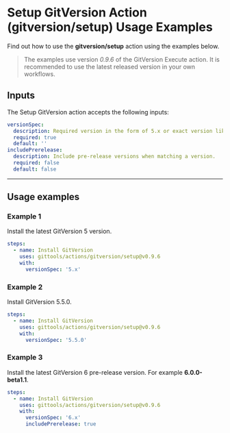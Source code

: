 # Setup GitVersion Action (gitversion/setup) Usage Examples

Find out how to use the **gitversion/setup** action using the examples below.

> The examples use version _0.9.6_ of the GitVersion Execute action.  It is recommended to use the latest released version in your own workflows.

## Inputs

The Setup GitVersion action accepts the following inputs:

```yaml
versionSpec:
  description: Required version in the form of 5.x or exact version like 5.0.0.
  required: true
  default: ''
includePrerelease:
  description: Include pre-release versions when matching a version.
  required: false
  default: false
```

---

## Usage examples

### Example 1

Install the latest GitVersion 5 version.

```yaml
steps:
  - name: Install GitVersion
    uses: gittools/actions/gitversion/setup@v0.9.6
    with:
      versionSpec: '5.x'
```

### Example 2

Install GitVersion 5.5.0.

```yaml
steps:
  - name: Install GitVersion
    uses: gittools/actions/gitversion/setup@v0.9.6
    with:
      versionSpec: '5.5.0'
```

### Example 3

Install the latest GitVersion 6 pre-release version.  For example **6.0.0-beta1.1**.

```yaml
steps:
  - name: Install GitVersion
    uses: gittools/actions/gitversion/setup@v0.9.6
    with:
      versionSpec: '6.x'
      includePrerelease: true
```
